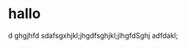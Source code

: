 <!DOCTYPE html>
<html lang="en">
<head>
	<meta charset="UTF-8">
	<title>Document</title>
</head>
<body>
	<h1>hallo</h1>
	d
	ghgjhfd
	sdafsgxhjkl;jhgdfsghjkl;jlhgfdSghj
</body>
</html>adfdakl;
